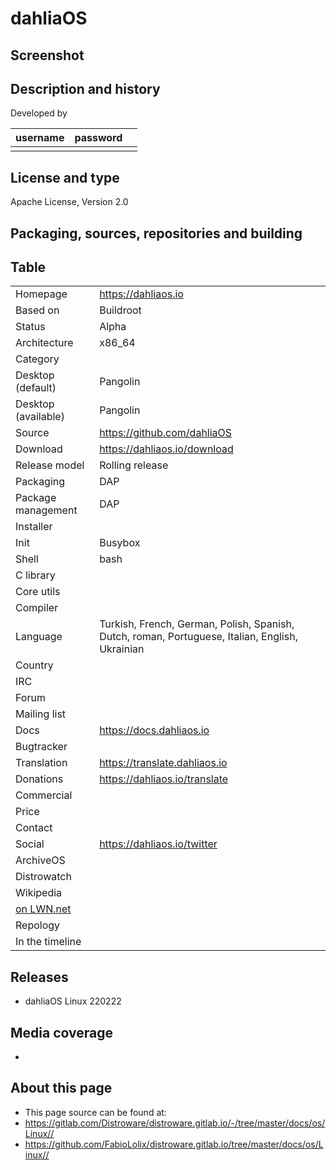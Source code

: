 # dahliaOS

## Screenshot


## Description and history



Developed by

| username | password |  |
|----------|----------|--|
|  |  |  |


## License and type

Apache License, Version 2.0

## Packaging, sources, repositories and building




## Table

|                       |  |
|-----------------------|--|
| Homepage              | <https://dahliaos.io> |
| Based on              | Buildroot |
| Status                | Alpha |
| Architecture          | x86_64 |
| Category              |  |
| Desktop (default)     | Pangolin |
| Desktop (available)   | Pangolin |
| Source                | <https://github.com/dahliaOS> |
| Download              | <https://dahliaos.io/download> |
| Release model         | Rolling release |
| Packaging             | DAP |
| Package management    | DAP |
| Installer             |  |
| Init                  | Busybox |
| Shell                 | bash |
| C library             |  |
| Core utils            |  |
| Compiler              |  |
| Language              | Turkish, French, German, Polish, Spanish, Dutch, roman, Portuguese, Italian, English, Ukrainian |
| Country               |  |
| IRC                   |  |
| Forum                 |  |
| Mailing list          |  |
| Docs                  | <https://docs.dahliaos.io> |
| Bugtracker            |  |
| Translation           | <https://translate.dahliaos.io> |
| Donations             | <https://dahliaos.io/translate> |
| Commercial            |  |
| Price                 |  |
| Contact               |  |
| Social                | <https://dahliaos.io/twitter> |
| ArchiveOS             |  |
| Distrowatch           |  |
| Wikipedia             |  |
| [on LWN.net](https://lwn.net/Distributions/) |  |
| Repology              |  |
| In the timeline       |  |


## Releases

* dahliaOS Linux 220222

## Media coverage

* 


## About this page

* This page source can be found at:
* <https://gitlab.com/Distroware/distroware.gitlab.io/-/tree/master/docs/os/Linux//>
* <https://github.com/FabioLolix/distroware.gitlab.io/tree/master/docs/os/Linux//>
